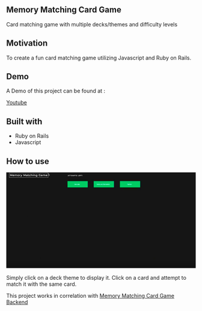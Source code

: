 ## Memory Matching Card Game
Card matching game with multiple decks/themes and difficulty levels

## Motivation
To create a fun card matching game utilizing Javascript and Ruby on Rails.

## Demo
A Demo of this project can be found at :

[Youtube](https://www.youtube.com/watch?v=WcOp47L8WvU)

## Built with

* Ruby on Rails
* Javascript


## How to use
![HomePage](public/memorycardgame.png)

Simply click on a deck theme to display it. Click on a card and attempt to match it with the same card.


This project works in correlation with [Memory Matching Card Game Backend](https://github.com/mik3wk/herculesGameBackend)
